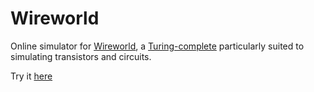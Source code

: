 # Wireworld

Online simulator for [Wireworld](https://en.wikipedia.org/wiki/Wireworld), a [Turing-complete](https://en.wikipedia.org/wiki/Turing_completeness) particularly suited to simulating transistors and circuits.

Try it [here](https://nightmono.com/wireworld/)
